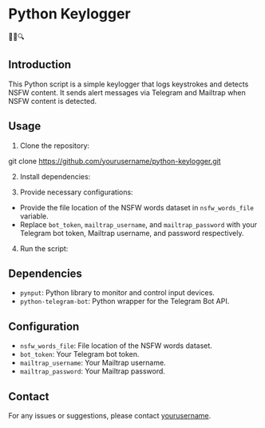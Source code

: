 # Python Keylogger

🔐📝🔍

## Introduction

This Python script is a simple keylogger that logs keystrokes and detects NSFW content. It sends alert messages via Telegram and Mailtrap when NSFW content is detected.

## Usage

1. Clone the repository:

git clone https://github.com/yourusername/python-keylogger.git

2. Install dependencies:


3. Provide necessary configurations:
- Provide the file location of the NSFW words dataset in `nsfw_words_file` variable.
- Replace `bot_token`, `mailtrap_username`, and `mailtrap_password` with your Telegram bot token, Mailtrap username, and password respectively.

4. Run the script:


## Dependencies

- `pynput`: Python library to monitor and control input devices.
- `python-telegram-bot`: Python wrapper for the Telegram Bot API.

## Configuration

- `nsfw_words_file`: File location of the NSFW words dataset.
- `bot_token`: Your Telegram bot token.
- `mailtrap_username`: Your Mailtrap username.
- `mailtrap_password`: Your Mailtrap password.

## Contact

For any issues or suggestions, please contact [yourusername](mailto:youremail@example.com).
